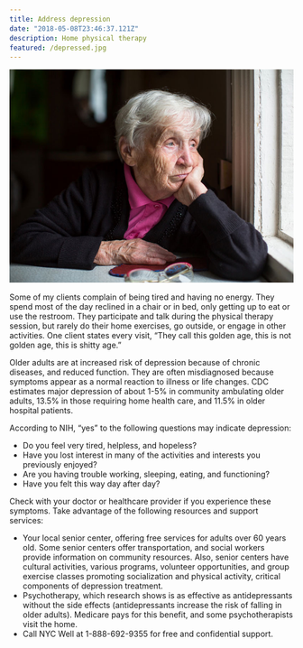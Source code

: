 ```yaml
---
title: Address depression
date: "2018-05-08T23:46:37.121Z"
description: Home physical therapy
featured: /depressed.jpg
---
```

![physical therapy house calls](./depressed.jpg)

Some of my clients complain of being tired and having no energy.  They spend most of the day reclined in a chair or in bed, only getting up to eat or use the restroom.  They participate and talk during the physical therapy session, but rarely do their home exercises, go outside, or engage in other activities.  One client states every visit, “They call this golden age, this is not golden age, this is shitty age.”

Older adults are at increased risk of depression because of chronic diseases, and reduced function.  They are often misdiagnosed because symptoms appear as a normal reaction to illness or life changes.  CDC estimates major depression of about 1-5% in community ambulating older adults, 13.5% in those requiring home health care, and 11.5% in older hospital patients.  

According to NIH, “yes” to the following questions may indicate depression:

- Do you feel very tired, helpless, and hopeless?
- Have you lost interest in many of the activities and interests you previously enjoyed?
- Are you having trouble working, sleeping, eating, and functioning?
- Have you felt this way day after day?

Check with your doctor or healthcare provider if you experience these symptoms.  Take advantage of the following resources and support services:

- Your local senior center, offering free services for adults over 60 years old.  Some senior centers offer transportation, and social workers provide information on community resources.  Also, senior centers have cultural activities, various programs, volunteer opportunities, and group exercise classes promoting socialization and physical activity, critical components of depression treatment.
- Psychotherapy, which research shows is as effective as antidepressants without the side effects (antidepressants increase the risk of falling in older adults).    Medicare pays for this benefit, and some psychotherapists visit the home.
- Call NYC Well at 1-888-692-9355 for free and confidential support.